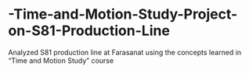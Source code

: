 # -Time-and-Motion-Study-Project-on-S81-Production-Line
Analyzed S81 production line at Farasanat using the concepts learned in “Time and Motion Study” course
